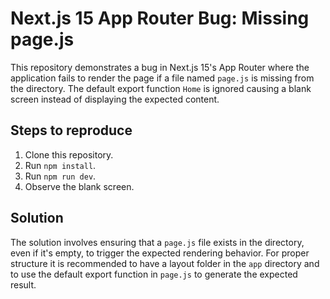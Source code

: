 # Next.js 15 App Router Bug: Missing page.js

This repository demonstrates a bug in Next.js 15's App Router where the application fails to render the page if a file named `page.js` is missing from the directory. The default export function `Home` is ignored causing a blank screen instead of displaying the expected content.

## Steps to reproduce

1. Clone this repository.
2. Run `npm install`.
3. Run `npm run dev`.
4. Observe the blank screen.

## Solution

The solution involves ensuring that a `page.js` file exists in the directory, even if it's empty, to trigger the expected rendering behavior. For proper structure it is recommended to have a layout folder in the `app` directory and to use the default export function in `page.js` to generate the expected result.
